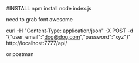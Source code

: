 #INSTALL
npm install
node index.js


need to grab font awesome

curl -H "Content-Type: application/json" -X POST -d '{"user_email":"dog@dog.com","password":"xyz"}' http://localhost:7777/api/

or postman
